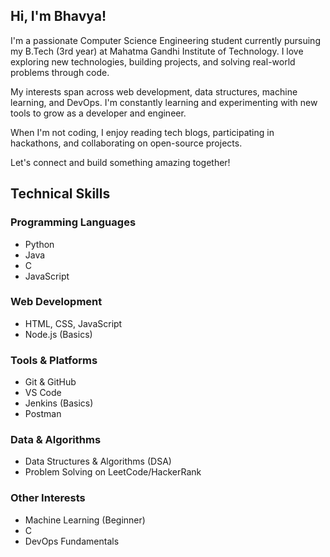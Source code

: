 ##  Hi, I'm Bhavya!

I'm a passionate Computer Science Engineering student currently pursuing my B.Tech (3rd year) at Mahatma Gandhi Institute of Technology. I love exploring new technologies, building projects, and solving real-world problems through code.

My interests span across web development, data structures, machine learning, and DevOps. I'm constantly learning and experimenting with new tools to grow as a developer and engineer.

When I'm not coding, I enjoy reading tech blogs, participating in hackathons, and collaborating on open-source projects.

Let's connect and build something amazing together!

##  Technical Skills
### Programming Languages
- Python
- Java
- C
- JavaScript

### Web Development
- HTML, CSS, JavaScript
- Node.js (Basics)
### Tools & Platforms
- Git & GitHub
- VS Code
- Jenkins (Basics)
- Postman


### Data & Algorithms
- Data Structures & Algorithms (DSA)
- Problem Solving on LeetCode/HackerRank

### Other Interests
- Machine Learning (Beginner)
- C
- DevOps Fundamentals
